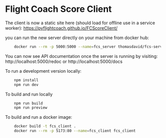 # Flight Coach Score Client


The client is now a static site here (should load for offline use in a service worker):
https://pyflightcoach.github.io/FCScoreClient/

you can run the new server directly on your machine from docker hub:
```bash
    docker run --rm -p 5000:5000 --name=fcs_server thomasdavid/fcs-server:v0.1.0
```

You can now see API documentation once the server is running by visiting:
http://localhost:5000/redoc or http://localhost:5000/docs

To run a development version locally:
```bash
    npm install
    npm run dev
```

To build and run locally
```bash
    npm run build
    npm run preview
```

To build and run a docker image:
```bash
    docker build -t fcs_client .
    docker run --rm -p 5173:80 --name=fcs_client fcs_client
```
